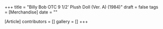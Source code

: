 +++
title = "Billy Bob OTC 9 1/2' Plush Doll (Ver. A) (1984)"
draft = false
tags = [Merchandise]
date = ""

[Article]
contributors = []
gallery = []
+++